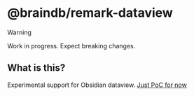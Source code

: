 # @braindb/remark-dataview

> [!WARNING]
> Work in progress. Expect breaking changes.

## What is this?

Experimental support for Obsidian dataview. [Just PoC for now](https://astro-digital-garden.stereobooster.com/recipes/obsidian-dataview/) 
